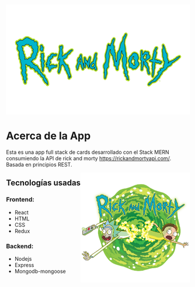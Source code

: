<p align="center">
  <img height=300" width="600" src="./assets/title.png" />
</p>

# Acerca de la App

Esta es una app full stack de cards desarrollado con el Stack MERN consumiendo la API de rick and morty https://rickandmortyapi.com/. Basada en principios REST.

<img alt="Draw" align="right" height="300"  width="300" src="./assets/rick-and-morty.png" />

## Tecnologías usadas
### Frontend:
* React
* HTML
* CSS
* Redux
### Backend:
* Nodejs
* Express
* Mongodb-mongoose
